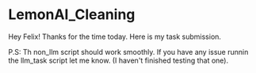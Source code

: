 # LemonAI_Cleaning
Hey Felix! 
Thanks for the time today. Here is my task submission.

P.S: Th non_llm script should work smoothly. If you have any issue runnin the llm_task script let me know. (I haven't finished testing that one).
